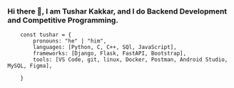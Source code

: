 ### Hi there 👋, I am Tushar Kakkar, and I do Backend Development and Competitive Programming.

```
    const tushar = {
        pronouns: "he" | "him",
        languages: [Python, C, C++, SQl, JavaScript],
        frameworks: [Django, Flask, FastAPI, Bootstrap],
        tools: [VS Code, git, linux, Docker, Postman, Android Studio, MySQL, Figma],
        
    }

